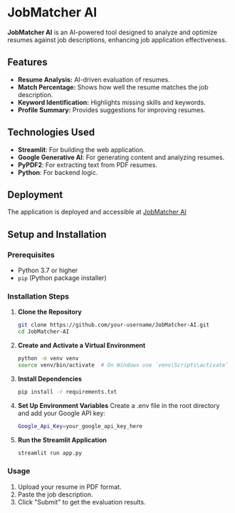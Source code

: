 # JobMatcher AI

**JobMatcher AI** is an AI-powered tool designed to analyze and optimize resumes against job descriptions, enhancing job application effectiveness.

## Features

- **Resume Analysis:** AI-driven evaluation of resumes.
- **Match Percentage:** Shows how well the resume matches the job description.
- **Keyword Identification:** Highlights missing skills and keywords.
- **Profile Summary:** Provides suggestions for improving resumes.

## Technologies Used

- **Streamlit**: For building the web application.
- **Google Generative AI**: For generating content and analyzing resumes.
- **PyPDF2**: For extracting text from PDF resumes.
- **Python**: For backend logic.

## Deployment

The application is deployed and accessible at [JobMatcher AI](https://your-deployment-link.com)

## Setup and Installation

### Prerequisites

- Python 3.7 or higher
- `pip` (Python package installer)

### Installation Steps

1. **Clone the Repository**

   ```bash
   git clone https://github.com/your-username/JobMatcher-AI.git
   cd JobMatcher-AI

2. **Create and Activate a Virtual Environment**

   ```bash
   python -m venv venv
   source venv/bin/activate  # On Windows use `venv\Scripts\activate`

3. **Install Dependencies**

   ```bash
   pip install -r requirements.txt

4. **Set Up Environment Variables**
    Create a .env file in the root directory and add your Google API key:

   ```bash
   Google_Api_Key=your_google_api_key_here

5. **Run the Streamlit Application**

   ```bash
   streamlit run app.py

### Usage

1. Upload your resume in PDF format.
2. Paste the job description.
3. Click "Submit" to get the evaluation results.
